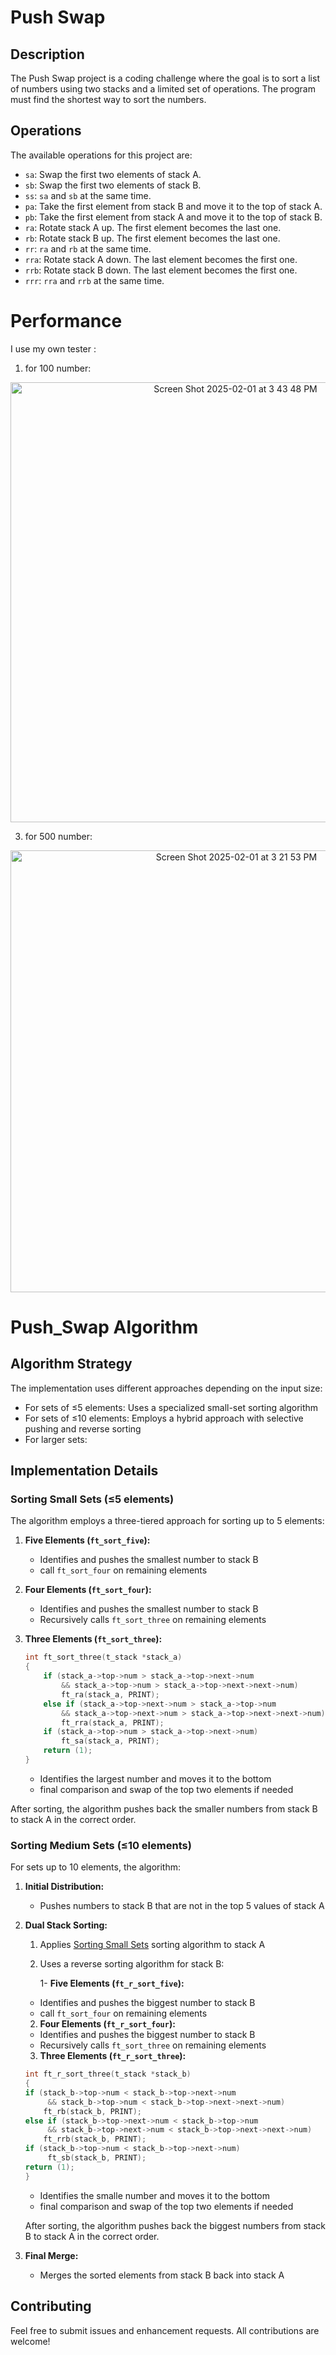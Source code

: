 # Push Swap

## Description
The Push Swap project is a coding challenge where the goal is to sort a list of numbers using two stacks and a limited set of operations. The program must find the shortest way to sort the numbers.

## Operations
The available operations for this project are:
- `sa`: Swap the first two elements of stack A.
- `sb`: Swap the first two elements of stack B.
- `ss`: `sa` and `sb` at the same time.
- `pa`: Take the first element from stack B and move it to the top of stack A.
- `pb`: Take the first element from stack A and move it to the top of stack B.
- `ra`: Rotate stack A up. The first element becomes the last one.
- `rb`: Rotate stack B up. The first element becomes the last one.
- `rr`: `ra` and `rb` at the same time.
- `rra`: Rotate stack A down. The last element becomes the first one.
- `rrb`: Rotate stack B down. The last element becomes the first one.
- `rrr`: `rra` and `rrb` at the same time.

# Performance
I use my own tester :
1. for 100 number:
<div align="center">  
  <img width="704" alt="Screen Shot 2025-02-01 at 3 43 48 PM" src="https://github.com/user-attachments/assets/2c2a0dcc-a6c2-46c3-9bc1-bf5991c88b9e" />
</div>

3. for 500 number:
<div align="center">
  <img width="707" alt="Screen Shot 2025-02-01 at 3 21 53 PM" src="https://github.com/user-attachments/assets/5139d561-ede7-43b6-a3a6-00c8a32a2e24" />
</div>

# Push_Swap Algorithm

## Algorithm Strategy
The implementation uses different approaches depending on the input size:
- For sets of ≤5 elements: Uses a specialized small-set sorting algorithm
- For sets of ≤10 elements: Employs a hybrid approach with selective pushing and reverse sorting
- For larger sets: 

## Implementation Details

### Sorting Small Sets (≤5 elements)
The algorithm employs a three-tiered approach for sorting up to 5 elements:

1. **Five Elements (`ft_sort_five`):**
   - Identifies and pushes the smallest number to stack B
   - call `ft_sort_four` on remaining elements

2. **Four Elements (`ft_sort_four`):**
   - Identifies and pushes the smallest number to stack B
   - Recursively calls `ft_sort_three` on remaining elements

3. **Three Elements (`ft_sort_three`):**
   ```c
   int ft_sort_three(t_stack *stack_a)
   {
       if (stack_a->top->num > stack_a->top->next->num
           && stack_a->top->num > stack_a->top->next->next->num)
           ft_ra(stack_a, PRINT);
       else if (stack_a->top->next->num > stack_a->top->num
           && stack_a->top->next->num > stack_a->top->next->next->num)
           ft_rra(stack_a, PRINT);
       if (stack_a->top->num > stack_a->top->next->num)
           ft_sa(stack_a, PRINT);
       return (1);
   }
   ```
   - Identifies the largest number and moves it to the bottom
   - final comparison and swap of the top two elements if needed

After sorting, the algorithm pushes back the smaller numbers from stack B to stack A in the correct order.

### Sorting Medium Sets (≤10 elements)
For sets up to 10 elements, the algorithm:

1. **Initial Distribution:**
   - Pushes numbers to stack B that are not in the top 5 values of stack A

2. **Dual Stack Sorting:**
   1. Applies [Sorting Small Sets](#sorting-small-sets-(≤5-elements)) sorting algorithm to stack A
   2. Uses a reverse sorting algorithm for stack B:

      1- **Five Elements (`ft_r_sort_five`):**
   	- Identifies and pushes the biggest number to stack B
   	- call `ft_sort_four` on remaining elements

	2. **Four Elements (`ft_r_sort_four`):**
   	- Identifies and pushes the biggest number to stack B
  	 - Recursively calls `ft_sort_three` on remaining elements

	3. **Three Elements (`ft_r_sort_three`):**
	```c
	int ft_r_sort_three(t_stack *stack_b)
	{
	if (stack_b->top->num < stack_b->top->next->num
 	     && stack_b->top->num < stack_b->top->next->next->num)
		ft_rb(stack_b, PRINT);
	else if (stack_b->top->next->num < stack_b->top->num
	     && stack_b->top->next->num < stack_b->top->next->next->num)
		ft_rrb(stack_b, PRINT);
	if (stack_b->top->num < stack_b->top->next->num)
	     ft_sb(stack_b, PRINT);
	return (1);
	}
	```
 	- Identifies the smalle number and moves it to the bottom
	- final comparison and swap of the top two elements if needed

   After sorting, the algorithm pushes back the biggest numbers from stack B to stack A in the correct order.

3. **Final Merge:**
   - Merges the sorted elements from stack B back into stack A



## Contributing
Feel free to submit issues and enhancement requests. All contributions are welcome!



